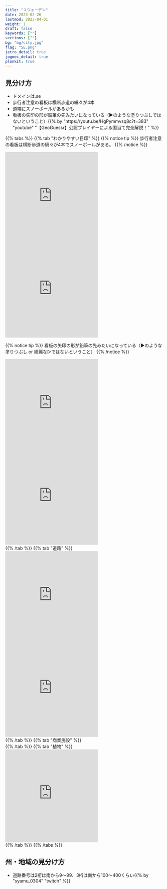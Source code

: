 ```yaml
---
title: "スウェーデン"
date: 2023-02-26
lastmod: 2023-04-01
weight: 1
draft: false
keywords: [""]
sections: [""]
bg: "bg/city.jpg"
flag: "SE.png"
jetro_detail: true
jogmec_detail: true
plonkit: true
---
```


<div class="main-desciption country-description">
    <h2 class="section-title">見分け方</h2>
    <ul class="rule-list">
        <li>ドメインは<span class="quiz">.se</span></li>
        <li>歩行者注意の看板は横断歩道の縞々が<span class="quiz">4</span>本</li>
        <li>道端に<span class="quiz">スノーポール</span>があるかも</li>
        <li>看板の矢印の形が鉛筆の先みたいになっている（▶のような塗りつぶしではないということ）{{% by "https://youtu.be/HgPymmvsq8c?t=383" "youtube" "【GeoGuessr】公認プレイヤーによる国当て完全解説！" %}}</li>
    </ul>
</div>



{{% tabs  %}}
{{% tab "わかりやすい目印" %}}
{{% notice tip %}}
歩行者注意の看板は横断歩道の縞々が<span class="quiz">4</span>本でスノーポールがある。
{{% /notice %}}
<div class="googlemap-if">
<iframe src="https://www.google.com/maps/embed?pb=!4v1681519754577!6m8!1m7!1s81q_V9Mnf0E-fGxsrIHlUA!2m2!1d63.82607368354748!2d20.25601982362908!3f176.83962024082982!4f-2.1929483768211497!5f3.325193203789971" width="295" height="295" style="border:0;" allowfullscreen="" loading="lazy" referrerpolicy="no-referrer-when-downgrade"></iframe>
<iframe src="https://www.google.com/maps/embed?pb=!4v1679498470827!6m8!1m7!1sil0HXQXAK_RVOOP02tSWWA!2m2!1d66.55125093920857!2d22.33149313426502!3f331.9517393338261!4f-10.144669448100515!5f2.961660580419242" width="295" height="295" style="border:0;" allowfullscreen="" loading="lazy" referrerpolicy="no-referrer-when-downgrade"></iframe>
</div>

{{% notice tip %}}
看板の矢印の形が鉛筆の先みたいになっている（▶のような塗りつぶし or 綺麗な▷ではないということ）
{{% /notice %}}
<div class="googlemap-if">
<iframe src="https://www.google.com/maps/embed?pb=!4v1681520120527!6m8!1m7!1s-plX9mxe_3c-75JrMbFwxw!2m2!1d60.19231843145348!2d12.66952427707943!3f150.08783051938525!4f-8.009418602090491!5f2.8630713791201936" width="295" height="295" style="border:0;" allowfullscreen="" loading="lazy" referrerpolicy="no-referrer-when-downgrade"></iframe>
<iframe src="https://www.google.com/maps/embed?pb=!4v1681519941867!6m8!1m7!1s5MKy4UAEyyWWxlEatUFTgQ!2m2!1d60.67461509324035!2d17.10662236796962!3f321.3257127276216!4f0.6031312557307871!5f3.325193203789971" width="295" height="295" style="border:0;" allowfullscreen="" loading="lazy" referrerpolicy="no-referrer-when-downgrade"></iframe>
</div>
{{% /tab %}}
{{% tab "道路" %}}
<div class="googlemap-if">
<iframe src="https://www.google.com/maps/embed?pb=!4v1679326072110!6m8!1m7!1sb5UvJDEylelh20cYts6y7A!2m2!1d55.60786361942763!2d13.00961879039393!3f232.12827964155636!4f1.3543285196388268!5f2.549650980081894" width="295" height="295" style="border:0;" allowfullscreen="" loading="lazy" referrerpolicy="no-referrer-when-downgrade"></iframe>
<iframe src="https://www.google.com/maps/embed?pb=!4v1681074938332!6m8!1m7!1sEEev1NenouNljoyMkT5XEA!2m2!1d62.87693912536331!2d17.85502265977901!3f119.40501384692917!4f-9.916002951467576!5f3.325193203789971" width="295" height="295" style="border:0;" allowfullscreen="" loading="lazy" referrerpolicy="no-referrer-when-downgrade"></iframe>
</div>
{{% /tab %}}
{{% tab "商業施設" %}}
<div class="googlemap-if">
</div>
{{% /tab %}}
{{% tab "植物" %}}
<div class="googlemap-if">
<iframe src="https://www.google.com/maps/embed?pb=!4v1679498521351!6m8!1m7!1s6dOsS8BdZ_T9v2l8G7Dyyg!2m2!1d66.55155599593365!2d22.32995993839439!3f234.6344569386813!4f-8.265704279966542!5f0.8475810262796575" width="295" height="295" style="border:0;" allowfullscreen="" loading="lazy" referrerpolicy="no-referrer-when-downgrade"></iframe>
</div>
{{% /tab %}}
{{% /tabs %}}

<div class="main-desciption area-description">
    <h2 class="section-title">州・地域の見分け方</h2>
    <ul class="rule-list">
        <li>道路番号は2桁は南から9～99、3桁は南から100～400くらい{{% by "syamu_0304" "twitch" %}}</li>
    </ul>
</div>
